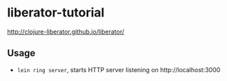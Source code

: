 # liberator-tutorial

http://clojure-liberator.github.io/liberator/

## Usage

- `lein ring server`, starts HTTP server listening on http://localhost:3000

